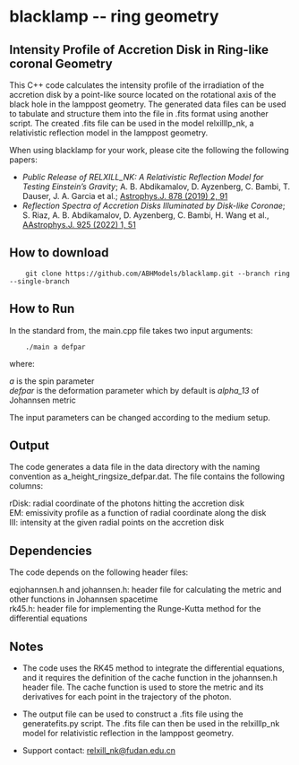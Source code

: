 # blacklamp -- ring geometry 

## Intensity Profile of Accretion Disk in Ring-like coronal Geometry

This C++ code calculates the intensity profile of the irradiation of the accretion disk by a point-like source located on the rotational axis of the black hole in the lamppost geometry. The generated data files can be used to tabulate and structure them into the file in .fits format using another script. The created .fits file can be used in the model relxilllp_nk, a relativistic reflection model in the lamppost geometry.  
  
When using blacklamp for your work, please cite the following the following papers:
* _Public Release of RELXILL_NK: A Relativistic Reflection Model for Testing Einstein’s Gravity_; A. B. Abdikamalov, D. Ayzenberg, C. Bambi, T. Dauser, J. A. Garcia et al.; [Astrophys.J. 878 (2019) 2, 91](https://doi.org/10.3847/1538-4357/ab1f89)
* _Reflection Spectra of Accretion Disks Illuminated by Disk-like Coronae_; S. Riaz, A. B. Abdikamalov, D. Ayzenberg, C. Bambi, H. Wang et al., [AAstrophys.J. 925 (2022) 1, 51](https://doi.org/10.3847/1538-4357/ac3827)
  
## How to download

        git clone https://github.com/ABHModels/blacklamp.git --branch ring --single-branch

## How to Run

In the standard from, the main.cpp file takes two input arguments:

        ./main a defpar 

where:

_a_ is the spin parameter  
_defpar_ is the deformation parameter which by default is _alpha_13_ of Johannsen metric 

The input parameters can be changed according to the medium setup.

## Output

The code generates a data file in the data directory with the naming convention as a_height_ringsize_defpar.dat. The file contains the following columns:  

rDisk: radial coordinate of the photons hitting the accretion disk  
EM: emissivity profile as a function of radial coordinate along the disk  
III: intensity at the given radial points on the accretion disk  

## Dependencies

The code depends on the following header files:  

eqjohannsen.h and johannsen.h: header file for calculating the metric  and other functions in Johannsen spacetime  
rk45.h: header file for implementing the Runge-Kutta method for the differential equations  

## Notes

* The code uses the RK45 method to integrate the differential equations, and it requires the definition of the cache function in the johannsen.h header file. The cache function is used to store the metric and its derivatives for each point in the trajectory of the photon.

* The output file can be used to construct a .fits file using the generatefits.py script. The .fits file can then be used in the relxilllp_nk model for relativistic reflection in the lamppost geometry.  

* Support contact: <relxill_nk@fudan.edu.cn>
